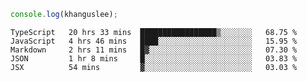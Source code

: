```js
console.log(khanguslee);
```

<!--START_SECTION:waka-->
```text
TypeScript   20 hrs 33 mins  █████████████████▒░░░░░░░   68.75 % 
JavaScript   4 hrs 46 mins   ████░░░░░░░░░░░░░░░░░░░░░   15.95 % 
Markdown     2 hrs 11 mins   █▓░░░░░░░░░░░░░░░░░░░░░░░   07.30 % 
JSON         1 hr 8 mins     █░░░░░░░░░░░░░░░░░░░░░░░░   03.83 % 
JSX          54 mins         ▓░░░░░░░░░░░░░░░░░░░░░░░░   03.03 % 
```
<!--END_SECTION:waka-->

<!--
**khanguslee/khanguslee** is a ✨ _special_ ✨ repository because its `README.md` (this file) appears on your GitHub profile.

Here are some ideas to get you started:

- 🔭 I’m currently working on ...
- 🌱 I’m currently learning ...
- 👯 I’m looking to collaborate on ...
- 🤔 I’m looking for help with ...
- 💬 Ask me about ...
- 📫 How to reach me: ...
- 😄 Pronouns: ...
- ⚡ Fun fact: ...
-->
